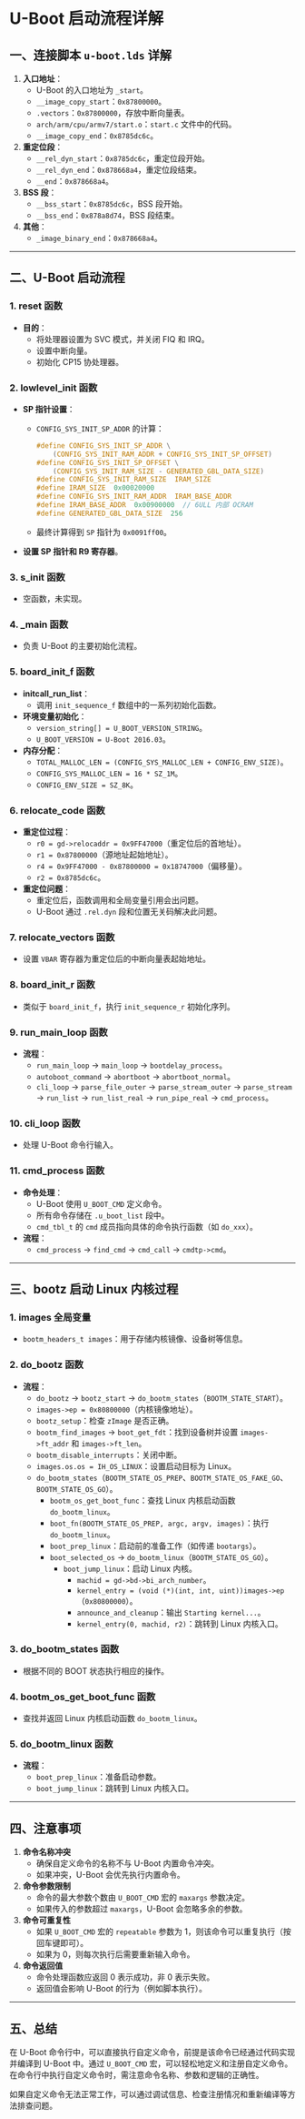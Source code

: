 # U-Boot 启动流程详解

## 一、连接脚本 `u-boot.lds` 详解

1. **入口地址**：
   - U-Boot 的入口地址为 `_start`。
   - `__image_copy_start`：`0x87800000`。
   - `.vectors`：`0x87800000`，存放中断向量表。
   - `arch/arm/cpu/armv7/start.o`：`start.c` 文件中的代码。
   - `__image_copy_end`：`0x8785dc6c`。
2. **重定位段**：
   - `__rel_dyn_start`：`0x8785dc6c`，重定位段开始。
   - `__rel_dyn_end`：`0x878668a4`，重定位段结束。
   - `__end`：`0x878668a4`。
3. **BSS 段**：
   - `__bss_start`：`0x8785dc6c`，BSS 段开始。
   - `__bss_end`：`0x878a8d74`，BSS 段结束。
4. **其他**：
   - `_image_binary_end`：`0x878668a4`。

------

## 二、U-Boot 启动流程

### 1. **reset 函数**

- **目的**：
  - 将处理器设置为 SVC 模式，并关闭 FIQ 和 IRQ。
  - 设置中断向量。
  - 初始化 CP15 协处理器。

### 2. **lowlevel_init 函数**

- **SP 指针设置**：

  - `CONFIG_SYS_INIT_SP_ADDR` 的计算：

    ```c
    #define CONFIG_SYS_INIT_SP_ADDR \
        (CONFIG_SYS_INIT_RAM_ADDR + CONFIG_SYS_INIT_SP_OFFSET)
    #define CONFIG_SYS_INIT_SP_OFFSET \
        (CONFIG_SYS_INIT_RAM_SIZE - GENERATED_GBL_DATA_SIZE)
    #define CONFIG_SYS_INIT_RAM_SIZE  IRAM_SIZE
    #define IRAM_SIZE  0x00020000
    #define CONFIG_SYS_INIT_RAM_ADDR  IRAM_BASE_ADDR
    #define IRAM_BASE_ADDR  0x00900000  // 6ULL 内部 OCRAM
    #define GENERATED_GBL_DATA_SIZE  256
    ```

  - 最终计算得到 `SP` 指针为 `0x0091ff00`。

- **设置 SP 指针和 R9 寄存器**。

### 3. **s_init 函数**

- 空函数，未实现。

### 4. **_main 函数**

- 负责 U-Boot 的主要初始化流程。

### 5. **board_init_f 函数**

- **initcall_run_list**：
  - 调用 `init_sequence_f` 数组中的一系列初始化函数。
- **环境变量初始化**：
  - `version_string[] = U_BOOT_VERSION_STRING`。
  - `U_BOOT_VERSION = U-Boot 2016.03`。
- **内存分配**：
  - `TOTAL_MALLOC_LEN = (CONFIG_SYS_MALLOC_LEN + CONFIG_ENV_SIZE)`。
  - `CONFIG_SYS_MALLOC_LEN = 16 * SZ_1M`。
  - `CONFIG_ENV_SIZE = SZ_8K`。

### 6. **relocate_code 函数**

- **重定位过程**：
  - `r0 = gd->relocaddr = 0x9FF47000`（重定位后的首地址）。
  - `r1 = 0x87800000`（源地址起始地址）。
  - `r4 = 0x9FF47000 - 0x87800000 = 0x18747000`（偏移量）。
  - `r2 = 0x8785dc6c`。
- **重定位问题**：
  - 重定位后，函数调用和全局变量引用会出问题。
  - U-Boot 通过 `.rel.dyn` 段和位置无关码解决此问题。

### 7. **relocate_vectors 函数**

- 设置 `VBAR` 寄存器为重定位后的中断向量表起始地址。

### 8. **board_init_r 函数**

- 类似于 `board_init_f`，执行 `init_sequence_r` 初始化序列。

### 9. **run_main_loop 函数**

- **流程**：
  - `run_main_loop` -> `main_loop` -> `bootdelay_process`。
  - `autoboot_command` -> `abortboot` -> `abortboot_normal`。
  - `cli_loop` -> `parse_file_outer` -> `parse_stream_outer` -> `parse_stream` -> `run_list` -> `run_list_real` -> `run_pipe_real` -> `cmd_process`。

### 10. **cli_loop 函数**

- 处理 U-Boot 命令行输入。

### 11. **cmd_process 函数**

- **命令处理**：
  - U-Boot 使用 `U_BOOT_CMD` 定义命令。
  - 所有命令存储在 `.u_boot_list` 段中。
  - `cmd_tbl_t` 的 `cmd` 成员指向具体的命令执行函数（如 `do_xxx`）。
- **流程**：
  - `cmd_process` -> `find_cmd` -> `cmd_call` -> `cmdtp->cmd`。

------

## 三、bootz 启动 Linux 内核过程

### 1. **images 全局变量**

- `bootm_headers_t images`：用于存储内核镜像、设备树等信息。

### 2. **do_bootz 函数**

- **流程**：
  - `do_bootz` -> `bootz_start` -> `do_bootm_states`（`BOOTM_STATE_START`）。
  - `images->ep = 0x80800000`（内核镜像地址）。
  - `bootz_setup`：检查 `zImage` 是否正确。
  - `bootm_find_images` -> `boot_get_fdt`：找到设备树并设置 `images->ft_addr` 和 `images->ft_len`。
  - `bootm_disable_interrupts`：关闭中断。
  - `images.os.os = IH_OS_LINUX`：设置启动目标为 Linux。
  - `do_bootm_states`（`BOOTM_STATE_OS_PREP`、`BOOTM_STATE_OS_FAKE_GO`、`BOOTM_STATE_OS_GO`）。
    - `bootm_os_get_boot_func`：查找 Linux 内核启动函数 `do_bootm_linux`。
    - `boot_fn(BOOTM_STATE_OS_PREP, argc, argv, images)`：执行 `do_bootm_linux`。
    - `boot_prep_linux`：启动前的准备工作（如传递 `bootargs`）。
    - `boot_selected_os` -> `do_bootm_linux`（`BOOTM_STATE_OS_GO`）。
      - `boot_jump_linux`：启动 Linux 内核。
        - `machid = gd->bd->bi_arch_number`。
        - `kernel_entry = (void (*)(int, int, uint))images->ep`（`0x80800000`）。
        - `announce_and_cleanup`：输出 `Starting kernel...`。
        - `kernel_entry(0, machid, r2)`：跳转到 Linux 内核入口。

### 3. **do_bootm_states 函数**

- 根据不同的 BOOT 状态执行相应的操作。

### 4. **bootm_os_get_boot_func 函数**

- 查找并返回 Linux 内核启动函数 `do_bootm_linux`。

### 5. **do_bootm_linux 函数**

- **流程**：
  - `boot_prep_linux`：准备启动参数。
  - `boot_jump_linux`：跳转到 Linux 内核入口。

------

## 四、注意事项

1. **命令名称冲突**
   - 确保自定义命令的名称不与 U-Boot 内置命令冲突。
   - 如果冲突，U-Boot 会优先执行内置命令。
2. **命令参数限制**
   - 命令的最大参数个数由 `U_BOOT_CMD` 宏的 `maxargs` 参数决定。
   - 如果传入的参数超过 `maxargs`，U-Boot 会忽略多余的参数。
3. **命令可重复性**
   - 如果 `U_BOOT_CMD` 宏的 `repeatable` 参数为 1，则该命令可以重复执行（按回车键即可）。
   - 如果为 0，则每次执行后需要重新输入命令。
4. **命令返回值**
   - 命令处理函数应返回 0 表示成功，非 0 表示失败。
   - 返回值会影响 U-Boot 的行为（例如脚本执行）。

------

## 五、总结

在 U-Boot 命令行中，可以直接执行自定义命令，前提是该命令已经通过代码实现并编译到 U-Boot 中。通过 `U_BOOT_CMD` 宏，可以轻松地定义和注册自定义命令。在命令行中执行自定义命令时，需注意命令名称、参数和逻辑的正确性。

如果自定义命令无法正常工作，可以通过调试信息、检查注册情况和重新编译等方法排查问题。